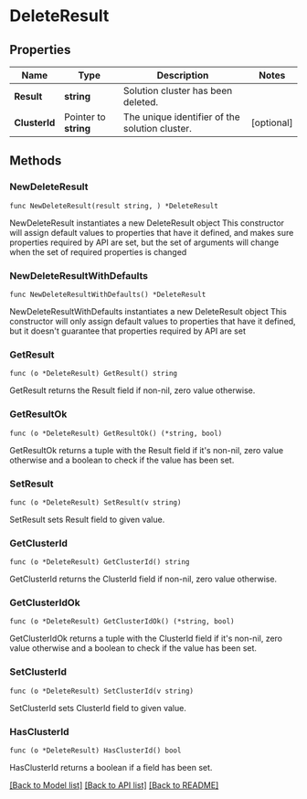 # DeleteResult

## Properties

Name | Type | Description | Notes
------------ | ------------- | ------------- | -------------
**Result** | **string** | Solution cluster has been deleted. | 
**ClusterId** | Pointer to **string** | The unique identifier of the solution cluster. | [optional] 

## Methods

### NewDeleteResult

`func NewDeleteResult(result string, ) *DeleteResult`

NewDeleteResult instantiates a new DeleteResult object
This constructor will assign default values to properties that have it defined,
and makes sure properties required by API are set, but the set of arguments
will change when the set of required properties is changed

### NewDeleteResultWithDefaults

`func NewDeleteResultWithDefaults() *DeleteResult`

NewDeleteResultWithDefaults instantiates a new DeleteResult object
This constructor will only assign default values to properties that have it defined,
but it doesn't guarantee that properties required by API are set

### GetResult

`func (o *DeleteResult) GetResult() string`

GetResult returns the Result field if non-nil, zero value otherwise.

### GetResultOk

`func (o *DeleteResult) GetResultOk() (*string, bool)`

GetResultOk returns a tuple with the Result field if it's non-nil, zero value otherwise
and a boolean to check if the value has been set.

### SetResult

`func (o *DeleteResult) SetResult(v string)`

SetResult sets Result field to given value.


### GetClusterId

`func (o *DeleteResult) GetClusterId() string`

GetClusterId returns the ClusterId field if non-nil, zero value otherwise.

### GetClusterIdOk

`func (o *DeleteResult) GetClusterIdOk() (*string, bool)`

GetClusterIdOk returns a tuple with the ClusterId field if it's non-nil, zero value otherwise
and a boolean to check if the value has been set.

### SetClusterId

`func (o *DeleteResult) SetClusterId(v string)`

SetClusterId sets ClusterId field to given value.

### HasClusterId

`func (o *DeleteResult) HasClusterId() bool`

HasClusterId returns a boolean if a field has been set.


[[Back to Model list]](../README.md#documentation-for-models) [[Back to API list]](../README.md#documentation-for-api-endpoints) [[Back to README]](../README.md)


